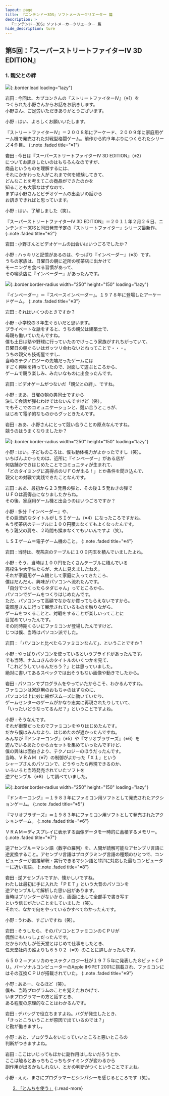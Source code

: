 ```yaml
---
layout: page
title: 『ニンテンドー3DS』ソフトメーカークリエーター 篇
description: >
  『ニンテンドー3DS』ソフトメーカークリエーター 篇
hide_description: ture
---
```


## 第5回：『スーパーストリートファイターIV 3D EDITION』

### 1. 親父との絆

![](/interviews/jp/3ds/creators/vol1/img/mainvisual1.jpg){:.border.lead loading="lazy"}

岩田
: 今回は、カプコンさんの『ストリートファイターIV』（※1）を<br>つくられた小野さんからお話をお訊きします。<br>小野さん、ご足労いただきありがとうございます。

小野
: はい、よろしくお願いいたします。

『ストリートファイターIV』＝２００８年にアーケード、２００９年に家庭用ゲーム機で発売された対戦型格闘ゲーム。前作から約９年ぶりにつくられたシリーズ４作目。
{:.note .faded title="※1"}

岩田
: 今日は『スーパーストリートファイターIV 3D EDITION』（※2）<br>についてお訊きしたいのはもちろんなのですが、<br>商品というものを理解するには、<br>それにかかわった人がこれまで何を経験してきて、<br>どんなことを考えてこの商品ができたのかを<br>知ることも大事なはずなので、<br>まずは小野さんとビデオゲームの出会いの話から<br>お訊きできればと思っています。

小野
: はい、了解しました（笑）。

『スーパーストリートファイターIV 3D EDITION』＝２０１１年２月２６日、ニンテンドー3DSと同日発売予定の『ストリートファイター』シリーズ最新作。
{:.note .faded title="※2"}

岩田
: 小野さんとビデオゲームの出会いはいつごろでしたか？

小野
: ハッキリと記憶があるのは、やっぱり『インベーダー』（※3）です。<br>うちの家族は、日曜日の朝に近所の喫茶店に出かけて<br>モーニングを食べる習慣があって、<br>その喫茶店に『インベーダー』があったんです。

![](/interviews/jp/3ds/creators/vol1/img/photo1.jpg){:.border.border-radius width="250" height="150"  loading="lazy"}


『インベーダー』＝『スペースインベーダー』。１９７８年に登場したアーケードゲーム。
{:.note .faded title="※3"}

岩田
: それはいくつのときですか？

小野
: 小学校の３年生ぐらいだと思います。<br>プライベートな話をすると、うちの親父は建築士で、<br>母親も働いていたんですね。<br>僕も土日は塾や野球に行っていたのでけっこう家族がすれちがっていて、<br>日曜日の朝ぐらいはガッツリ会わないとねってことで・・・。<br>うちの親父も技術屋ですし、<br>当時のテクノロジーの先端だったゲームには<br>すごく興味を持っていたので、対面して遊ぶところから、<br>ゲームで競う楽しみ、みたいなものに出会ったんです。

岩田
: ビデオゲームがつないだ「親父との絆」、ですね。

小野
: まあ、日曜の朝の男同士ですから<br>決して会話が弾むわけではないんですけど（笑）。<br>でもそこでのコミュニケーションと、競い合うところが、<br>はじめて電子的なものからグッときたんです。

岩田
: ああ、小野さんにとって競い合うことの原点なんですね。<br>競うのはうまくなりましたか？

![](/interviews/jp/3ds/creators/vol1/img/photo2.jpg){:.border.border-radius width="250" height="150"  loading="lazy"}

小野
: はい。子どものころは、僕も動体視力がよかったですし（笑）。<br>いちばんよかったのは、近所に『インベーダー』がある店が<br>何店舗かできはじめたことでコミュニティが生まれて、<br>「どのタイミングに高得点のＵＦＯが出る！」とか条件を聞き込んで、<br>親父との対戦で実践できたことなんです。

岩田
: ああ、最初から２３発目の弾と、その後１５発おきの弾で<br>ＵＦＯは高得点になりましたからね。<br>その後、家庭用ゲーム機と出会うのはいつごろですか？

小野
: 多分『インベーダー』や、<br>その亜流的なタイトルがＬＳＩゲーム（※4）になったころですかね。<br>もう喫茶店のテーブルに１００円積まなくてもよくなったんです。<br>もう親父の肩を、２時間も揉まなくてもいいんですよ（笑）。

ＬＳＩゲーム＝電子ゲーム機のこと。
{:.note .faded title="※4"}

岩田
: 当時は、喫茶店のテーブルに１００円玉を積んでいましたよね。

小野
: そう、当時は１００円をたくさんテーブルに積んでいる<br>高校生や大学生たちが、大人に見えましたねえ。<br>それが家庭用ゲーム機として家庭に入ってきたころ、<br>僕はだんだん、興味がパソコンへ流れたんです。<br>「自分でつくったらタダじゃん」ってところから、<br>パソコンでゲームをつくりはじめたんです。<br>ただ、パソコンって高額でなかなか買ってもらえないですから。<br>電器屋さんに行って展示されているものを触りながら、<br>ゲームをつくることと、対戦をすることが楽しいってことに<br>目覚めていったんです。<br>その同時期くらいにファミコンが登場したんですけど、<br>じつは僕、当時はパソコン派でした。

岩田
: 「パソコンと比べたらファミコンなんて」、ということですか？

小野
: やっぱりパソコンを使っているというプライドがあったんです。<br>でも当時、ナムコさんのタイトルのいくつかを見て、<br>「これどうしているんだろう？」とは思っていました。<br>絶対に書いてあるスペックでは出そうもない画像や動きでしたから。

岩田
: パソコンでプログラムをやっていたからこそ、わかるんですね。<br>ファミコンは家庭用のおもちゃのはずなのに、<br>パソコン以上に妙に絵がスムーズに動いていたり、<br>ゲームセンターのゲームがかなり忠実に再現されたりしていて、<br>「いったいどうなってるんだ？」ということですよね。

小野
: そうなんです。<br>それが衝撃だったのでファミコンをやりはじめたんです。<br>だから僕はみんなより、はじめたのが遅かったんですね。<br>みんなが『ドンキーコング』（※5）や『マリオブラザーズ』（※6）を<br>遊んでいるあたりからカセットを集めていったんですけど、<br>僕の興味は面白さより、テクノロジーのほうだったんです。<br>当時、ＶＲＡＭ（※7）の制御がよかった「Ｘ１」という<br>シャープさんのパソコンで、どうやったら再現できるのか、<br>いろいろと当時発売されていたソフトを<br>逆アセンブル（※8）して調べていました。

![](/interviews/jp/3ds/creators/vol1/img/photo3.jpg){:.border.border-radius width="250" height="150"  loading="lazy"}


『ドンキーコング』＝１９８３年にファミコン用ソフトとして発売されたアクションゲーム。
{:.note .faded title="※5"}

『マリオブラザーズ』＝１９８３年にファミコン用ソフトとして発売されたアクションゲーム。
{:.note .faded title="※6"}

ＶＲＡＭ＝ディスプレイに表示する画像データを一時的に蓄積するメモリー。
{:.note .faded title="※7"}

逆アセンブル＝マシン語（数字の羅列）を、人間が読解可能なアセンブリ言語に逆変換すること。アセンブリ言語はプログラミング言語の種類のひとつで、コンピューターが直接解釈・実行できるマシン語と1対1に対応した最もコンピューターに近い言語。
{:.note .faded title="※8"}

岩田
: 逆アセンブルですか、懐かしいですね。<br>わたしは最初に手に入れた「ＰＥＴ」という大昔のパソコンを<br>逆アセンブルして解析した思い出があります。<br>当時はプリンターがないから、画面に出して全部手で書き写す<br>という信じがたいことをしていました（笑）。<br>それで、なかで何をやっているかすべてわかったんです。

小野
: うわあ、すごいですね（笑）。

岩田
: そうしたら、そのパソコンとファミコンのＣＰＵが<br>偶然にもいっしょだったんです。<br>だからわたしが任天堂とはじめて仕事をしたとき、<br>任天堂社内の誰よりも６５０２（※9）のことに詳しかったんです。

６５０２＝アメリカのモステクノロジー社が１９７５年に発表した８ビットＣＰＵ。パーソナルコンピューターのApple IIやPET 2001に搭載され、ファミコンにはその互換ＣＰＵが搭載されていた。
{:.note .faded title="※9"}

小野
: ああー、なるほど（笑）。<br>僕も、当時プログラムのことを覚えたおかげで、<br>いまプログラマーの方と話すとき、<br>ある程度の原理的なことはわかるんです。

岩田
: デバッグで役立ちますよね。バグが発生したとき、<br>「きっとこういうことが原因で出ているのでは？」<br>と勘が働きますし。

小野
: あと、プログラムをいじっていいところと悪いところの<br>判断がつきますよね。

岩田
: ここはいじってもほかに副作用はしないだろうとか、<br>ここは触るとあっちもこっちもタイミングが変わるから<br>副作用が出るかもしれない、とかの判断がつくということですよね。

小野
: ええ、まさにプログラマーとシンパシーを感じるところです（笑）。

<ul class="interview__pagination">


[2. 「とんちを使う」](2.md)
{:.read-more}
